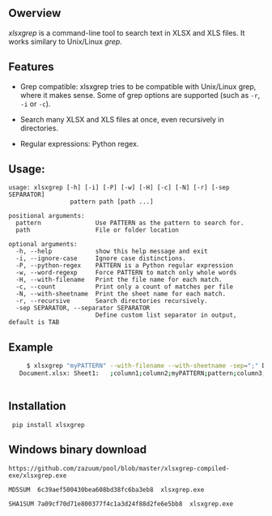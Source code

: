 ## Owerview

*xlsxgrep* is a command-line tool to search text in XLSX and XLS files. It works similary to Unix/Linux *grep*.


## Features

- Grep compatible: xlsxgrep tries to be compatible with Unix/Linux grep,
    where it makes sense. Some of grep options are supported (such as `-r`, `-i`  or `-c`).

- Search many XLSX and XLS files at once, even recursively in directories.

- Regular expressions: Python regex.

## Usage:
```
usage: xlsxgrep [-h] [-i] [-P] [-w] [-H] [-c] [-N] [-r] [-sep SEPARATOR]
                 pattern path [path ...]

positional arguments:
  pattern               Use PATTERN as the pattern to search for.
  path                  File or folder location

optional arguments:
  -h, --help            show this help message and exit
  -i, --ignore-case     Ignore case distinctions.
  -P, --python-regex    PATTERN is a Python regular expression
  -w, --word-regexp     Force PATTERN to match only whole words
  -H, --with-filename   Print the file name for each match.
  -c, --count           Print only a count of matches per file
  -N, --with-sheetname  Print the sheet name for each match.
  -r, --recursive       Search directories recursively.
  -sep SEPARATOR, --separator SEPARATOR
                        Define custom list separator in output, default is TAB
```

## Example

```sh
     $ xlsxgrep "myPATTERN" --with-filename --with-sheetname -sep=";" Document.xlsx
   Document.xlsx: Sheet1:   ;column1;column2;myPATTERN;pattern;column3;column4;column5;column6;column7 
   
```
## Installation

```
 pip install xlsxgrep
 ```
 
 ## Windows binary download

 ```
 https://github.com/zazuum/pool/blob/master/xlsxgrep-compiled-exe/xlsxgrep.exe

MD5SUM  6c39aef500430bea608bd38fc6ba3eb8  xlsxgrep.exe

SHA1SUM 7a09cf70d71e800377f4c1a3d24f88d2fe6e5bb8  xlsxgrep.exe

 ```


 
 


